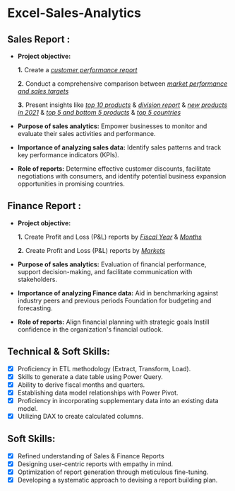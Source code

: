 # Excel-Sales-Analytics

## Sales Report :


- **Project objective:** 

    **1.** Create a _[customer performance report](https://github.com/parthrajpuranik/Excel-Sales-Analytics/blob/main/Customer%20Performance%20Report.pdf)_ 

    **2.** Conduct a comprehensive comparison between _[market performance and sales targets](https://github.com/parthrajpuranik/Excel-Sales-Analytics/blob/main/Market%20Performance%20vs%20Target%20Report.pdf)_

    **3.** Present insights like _[top 10 products](https://github.com/parthrajpuranik/Excel-Sales-Analytics/blob/main/Top%2010%20Products.pdf)_ & _[division report](https://github.com/parthrajpuranik/Excel-Sales-Analytics/blob/main/Division%20Report.pdf)_ & _[new products in 2021](https://github.com/parthrajpuranik/Excel-Sales-Analytics/blob/main/New%20Products%20-%202021.pdf)_ & _[top 5 and bottom 5 products](https://github.com/parthrajpuranik/Excel-Sales-Analytics/blob/main/Top%205%20%26%20Bottom%205%20Products.pdf)_ & _[top 5 countries](https://github.com/parthrajpuranik/Excel-Sales-Analytics/blob/main/Top%205%20Countries%20-%202021.pdf)_


- **Purpose of sales analytics:** Empower businesses to monitor and evaluate their sales activities and performance.

- **Importance of analyzing sales data:** Identify sales patterns and track key performance indicators (KPIs).

- **Role of reports:** Determine effective customer discounts, facilitate negotiations with consumers, and identify potential business expansion opportunities in promising countries.


## Finance Report :

- **Project objective:** 

    **1.** Create Profit and Loss (P&L) reports by _[Fiscal Year](https://github.com/parthrajpuranik/Excel-Sales-Analytics/blob/main/P%20%26%20L%20Year.pdf)_ & _[Months](https://github.com/parthrajpuranik/Excel-Sales-Analytics/blob/main/P%20%26%20L%20Month.pdf)_ 

   **2.** Create Profit and Loss (P&L) reports by _[Markets](https://github.com/parthrajpuranik/Excel-Sales-Analytics/blob/main/New%20Products%20-%202021.pdf)_

- **Purpose of sales analytics:** Evaluation of financial performance, support decision-making, and facilitate communication with stakeholders.

- **Importance of analyzing Finance data:** Aid in benchmarking against industry peers and previous periods Foundation for budgeting and forecasting.

- **Role of reports:** Align financial planning with strategic goals Instill confidence in the organization's financial outlook.


## Technical & Soft Skills:
- [x]	Proficiency in ETL methodology (Extract, Transform, Load).
- [x]	Skills to generate a date table using Power Query.
- [x]	Ability to derive fiscal months and quarters.
- [x]	Establishing data model relationships with Power Pivot.
- [x]	Proficiency in incorporating supplementary data into an existing data model.
- [x]	Utilizing DAX to create calculated columns.

## Soft Skills:
- [x]	Refined understanding of Sales & Finance Reports
- [x]	Designing user-centric reports with empathy in mind.
- [x]	Optimization of report generation through meticulous fine-tuning.
- [x]	Developing a systematic approach to devising a report building plan.
